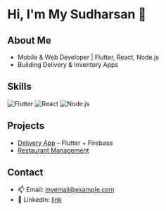 # Hi, I'm My Sudharsan 👋

## About Me
- Mobile & Web Developer | Flutter, React, Node.js
- Building Delivery & Inventory Apps

## Skills
![Flutter](https://img.shields.io/badge/Flutter-02569B?style=for-the-badge&logo=flutter&logoColor=white)
![React](https://img.shields.io/badge/React-61DAFB?style=for-the-badge&logo=react&logoColor=black)
![Node.js](https://img.shields.io/badge/Node.js-339933?style=for-the-badge&logo=node.js&logoColor=white)

## Projects
- [Delivery App](https://github.com/username/delivery-app) – Flutter + Firebase
- [Restaurant Management](https://github.com/username/restaurant-app)

## Contact
- 📫 Email: myemail@example.com
- 🔗 LinkedIn: [link](https://linkedin.com/in/username)
